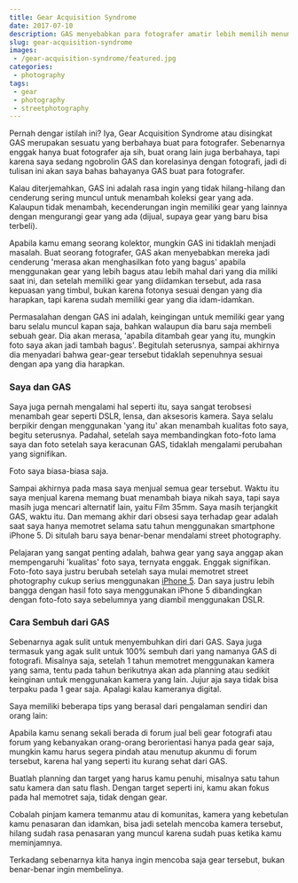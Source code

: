 ```yaml
---
title: Gear Acquisition Syndrome
date: 2017-07-10
description: GAS menyebabkan para fotografer amatir lebih memilih menumpuk koleksi kamera dan lensa, tapi tidak ada progress pada kualitas hasil foto para fotografer ini.
slug: gear-acquisition-syndrome
images: 
 - /gear-acquisition-syndrome/featured.jpg
categories:
 - photography
tags:
 - gear
 - photography
 - streetphotography
---
```


Pernah dengar istilah ini? Iya, Gear Acquisition Syndrome atau disingkat GAS merupakan sesuatu yang berbahaya buat para fotografer. Sebenarnya enggak hanya buat fotografer aja sih, buat orang lain juga berbahaya, tapi karena saya sedang ngobrolin GAS dan korelasinya dengan fotografi, jadi di tulisan ini akan saya bahas bahayanya GAS buat para fotografer.  

<!--more-->

Kalau diterjemahkan, GAS ini adalah rasa ingin yang tidak hilang-hilang dan cenderung sering muncul untuk menambah koleksi gear yang ada. Kalaupun tidak menambah, kecenderungan ingin memiliki gear yang lainnya dengan mengurangi gear yang ada (dijual, supaya gear yang baru bisa terbeli).  
  
Apabila kamu emang seorang kolektor, mungkin GAS ini tidaklah menjadi masalah. Buat seorang fotografer, GAS akan menyebabkan mereka jadi cenderung 'merasa akan menghasilkan foto yang bagus' apabila menggunakan gear yang lebih bagus atau lebih mahal dari yang dia miliki saat ini, dan setelah memiliki gear yang diidamkan tersebut, ada rasa kepuasan yang timbul, bukan karena fotonya sesuai dengan yang dia harapkan, tapi karena sudah memiliki gear yang dia idam-idamkan.  
  
Permasalahan dengan GAS ini adalah, keingingan untuk memiliki gear yang baru selalu muncul kapan saja, bahkan walaupun dia baru saja membeli sebuah gear. Dia akan merasa, 'apabila ditambah gear yang itu, mungkin foto saya akan jadi tambah bagus'. Begitulah seterusnya, sampai akhirnya dia menyadari bahwa gear-gear tersebut tidaklah sepenuhnya sesuai dengan apa yang dia harapkan.  

### Saya dan GAS

Saya juga pernah mengalami hal seperti itu, saya sangat terobsesi menambah gear seperti DSLR, lensa, dan aksesoris kamera. Saya selalu berpikir dengan menggunakan 'yang itu' akan menambah kualitas foto saya, begitu seterusnya. Padahal, setelah saya membandingkan foto-foto lama saya dan foto setelah saya keracunan GAS, tidaklah mengalami perubahan yang signifikan.  
  
Foto saya biasa-biasa saja.  
  
Sampai akhirnya pada masa saya menjual semua gear tersebut. Waktu itu saya menjual karena memang buat menambah biaya nikah saya, tapi saya masih juga mencari alternatif lain, yaitu Film 35mm. Saya masih terjangkit GAS, waktu itu. Dan memang akhir dari obsesi saya terhadap gear adalah saat saya hanya memotret selama satu tahun menggunakan smartphone iPhone 5. Di situlah baru saya benar-benar mendalami street photography.  
  
Pelajaran yang sangat penting adalah, bahwa gear yang saya anggap akan mempengaruhi 'kualitas' foto saya, ternyata enggak. Enggak signifikan. Foto-foto saya justru berubah setelah saya mulai memotret street photography cukup serius menggunakan [iPhone 5](/iphone-5-untuk-street-photography). Dan saya justru lebih bangga dengan hasil foto saya menggunakan iPhone 5 dibandingkan dengan foto-foto saya sebelumnya yang diambil menggunakan DSLR.  

### Cara Sembuh dari GAS

Sebenarnya agak sulit untuk menyembuhkan diri dari GAS. Saya juga termasuk yang agak sulit untuk 100% sembuh dari yang namanya GAS di fotografi. Misalnya saja, setelah 1 tahun memotret menggunakan kamera yang sama, tentu pada tahun berikutnya akan ada planning atau sedikit keinginan untuk menggunakan kamera yang lain. Jujur aja saya tidak bisa terpaku pada 1 gear saja. Apalagi kalau kameranya digital.  
  
Saya memiliki beberapa tips yang berasal dari pengalaman sendiri dan orang lain:  
  
Apabila kamu senang sekali berada di forum jual beli gear fotografi atau forum yang kebanyakan orang-orang berorientasi hanya pada gear saja, mungkin kamu harus segera pindah atau menutup akunmu di forum tersebut, karena hal yang seperti itu kurang sehat dari GAS.  
  
Buatlah planning dan target yang harus kamu penuhi, misalnya satu tahun satu kamera dan satu flash. Dengan target seperti ini, kamu akan fokus pada hal memotret saja, tidak dengan gear.  
  
Cobalah pinjam kamera temanmu atau di komunitas, kamera yang kebetulan kamu penasaran dan idamkan, bisa jadi setelah mencoba kamera tersebut, hilang sudah rasa penasaran yang muncul karena sudah puas ketika kamu meminjamnya. 

Terkadang sebenarnya kita hanya ingin mencoba saja gear tersebut, bukan benar-benar ingin membelinya.
